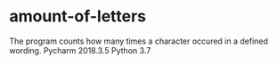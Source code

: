 # amount-of-letters
The program counts how many times a character occured in a defined wording.
Pycharm 2018.3.5
Python 3.7
